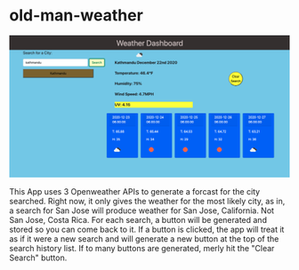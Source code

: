 # old-man-weather
<img src="image.png" alt="Screen shot of app">

This App uses 3 Openweather APIs to generate a forcast for the city searched. Right now, it only gives the weather for the most likely city, as in, a search for San Jose will produce weather for San Jose, California. Not San Jose, Costa Rica. For each search, a button will be generated and stored so you can come back to it. If a button is clicked, the app will treat it as if it were a new search and will generate a new button at the top of the search history list. If to many buttons are generated, merly hit the "Clear Search" button.